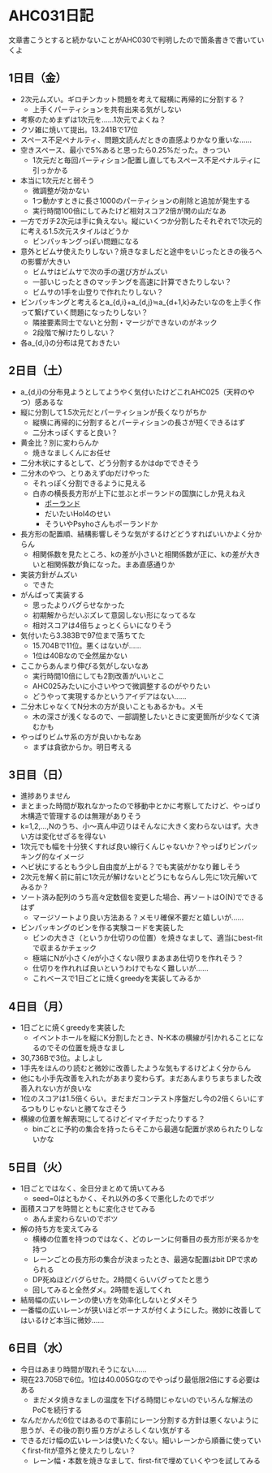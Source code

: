 # AHC031日記

文章書こうとすると続かないことがAHC030で判明したので箇条書きで書いていくよ

## 1日目（金）

- 2次元ムズい。ギロチンカット問題を考えて縦横に再帰的に分割する？
  - 上手くパーティションを共有出来る気がしない
- 考察のためまずは1次元を……1次元でよくね？
- クソ雑に焼いて提出。13.241Bで17位
- スペース不足ペナルティ、問題文読んだときの直感よりかなり重いな……
- 空きスペース、最小で5%あると思ったら0.25%だった。きっつい
  - 1次元だと毎回パーティション配置し直してもスペース不足ペナルティに引っかかる
- 本当に1次元だと弱そう
  - 微調整が効かない
  - 1つ動かすときに長さ1000のパーティションの削除と追加が発生する
  - 実行時間100倍にしてみたけど相対スコア2倍が関の山だなあ
- 一方でガチ2次元は手に負えない。縦にいくつか分割したそれぞれで1次元的に考える1.5次元スタイルはどうか
  - ビンパッキングっぽい問題になる
- 意外とビムサ使えたりしない？焼きなましだと途中をいじったときの後ろへの影響が大きい
  - ビムサはビムサで次の手の選び方がムズい
  - 一部いじったときのマッチングを高速に計算できたりしない？
  - ビムサの1手を山登りで作れたりしない？
- ビンパッキングと考えるとa_{d,i}+a_{d,j}≒a_{d+1,k}みたいなのを上手く作って繋げていく問題になったりしない？
  - 隣接要素同士でないと分割・マージができないのがネック
  - 2段階で解けたりしない？
- 各a_{d,i}の分布は見ておきたい

## 2日目（土）

- a_{d,i}の分布見ようとしてようやく気付いたけどこれAHC025（天秤のやつ）感あるな
- 縦に分割して1.5次元だとパーティションが長くなりがちか
  - 縦横に再帰的に分割するとパーティションの長さが短くできるはず
  - 二分木っぽくすると良い？
- 黄金比？別に変わらんか
  - 焼きなましくんにお任せ
- 二分木状にするとして、どう分割するかはdpでできそう
- 二分木のやつ、とりあえずdpだけやった
  - それっぽく分割できるように見える
  - 白赤の横長長方形が上下に並ぶとポーランドの国旗にしか見えねえ
    - [ポーランド](https://ja.wikipedia.org/wiki/%E3%83%9D%E3%83%BC%E3%83%A9%E3%83%B3%E3%83%89)
    - だいたいHoI4のせい
    - そういやPsyhoさんもポーランドか
- 長方形の配置順、結構影響しそうな気がするけどどうすればいいかよく分からん
  - 相関係数を見たところ、kの差が小さいと相関係数が正に、kの差が大きいと相関係数が負になった。まあ直感通りか
- 実装方針がムズい
  - できた
- がんばって実装する
  - 思ったよりバグらせなかった
  - 初期解からだいぶズレて意図しない形になってるな
  - 相対スコアは4倍ちょっとくらいになりそう
- 気付いたら3.383Bで97位まで落ちてた
  - 15.704Bで11位。悪くはないが……
  - 1位は40Bなので全然届かない
- ここからあんまり伸びる気がしないなあ
  - 実行時間10倍にしても2割改善がいいとこ
  - AHC025みたいに小さいやつで微調整するのがやりたい
  - どうやって実現するかというアイデアはない……
- 二分木じゃなくてN分木の方が良いこともあるかも。メモ
  - 木の深さが浅くなるので、一部調整したいときに変更箇所が少なくて済むかも
- やっぱりビムサ系の方が良いかもなあ
  - まずは貪欲からか。明日考える

## 3日目（日）

- 進捗ありません
- まとまった時間が取れなかったので移動中とかに考察してたけど、やっぱり木構造で管理するのは無理がありそう
- k=1,2,...,Nのうち、小～真ん中辺りはそんなに大きく変わらないはず。大きい方は変化せざるを得ない
- 1次元でも幅を十分狭くすれば良い線行くんじゃないか？やっぱりビンパッキング的なイメージ
- ヘビ状にするともう少し自由度が上がる？でも実装がかなり難しそう
- 2次元を解く前に前に1次元が解けないとどうにもならんし先に1次元解いてみるか？
- ソート済み配列のうち高々定数個を変更した場合、再ソートはO(N)でできるはず
  - マージソートより良い方法ある？メモリ確保不要だと嬉しいが……
- ビンパッキングのビンを作る実験コードを実装した
  - ビンの大きさ（というか仕切りの位置）を焼きなまして、適当にbest-fitで収まるかチェック
  - 極端にNが小さく/eが小さくない限りまあまあ仕切りを作れそう？
  - 仕切りを作れれば良いというわけでもなく難しいが……
  - これベースで1日ごとに焼くgreedyを実装してみるか

## 4日目（月）

- 1日ごとに焼くgreedyを実装した
  - イベントホールを縦にK分割したとき、N-K本の横線が引かれることになるのでその位置を焼きなまし
- 30,736Bで3位。よしよし
- 1手先をほんのり読むと微妙に改善したような気もするけどよく分からん
- 他にも小手先改善を入れたがあまり変わらず。まだあんまりちまちました改善入れない方が良いな
- 1位のスコアは1.5倍くらい。まだまだコンテスト序盤だし今の2倍くらいにするつもりじゃないと勝てなさそう
- 横線の位置を解表現にしてるけどイマイチだったりする？
  - binごとに予約の集合を持ったらそこから最適な配置が求められたりしないかな

## 5日目（火）

- 1日ごとではなく、全日分まとめて焼いてみる
  - seed=0はともかく、それ以外の多くで悪化したのでボツ
- 面積スコアを時間とともに変化させてみる
  - あんま変わらないのでボツ
- 解の持ち方を変えてみる
  - 横棒の位置を持つのではなく、どのレーンに何番目の長方形が来るかを持つ
  - レーンごとの長方形の集合が決まったとき、最適な配置はbit DPで求められる
  - DP死ぬほどバグらせた。2時間くらいバグってたと思う
  - 回してみると全然ダメ。2時間を返してくれ
- 結局幅の広いレーンの使い方を効率化しないとダメそう
- 一番幅の広いレーンが狭いほどボーナスが付くようにした。微妙に改善してはいるけど本当に微妙……

## 6日目（水）

- 今日はあまり時間が取れそうにない……
- 現在23.705Bで6位。1位は40.005Gなのでやっぱり最低限2倍にする必要はある
  - まだメタ焼きなましの温度を下げる時間じゃないのでいろんな解法のPoCを続行する
- なんだかんだ6位ではあるので事前にレーン分割する方針は悪くないように思うが、その後の割り振り方がよろしくない気がする
- できるだけ幅の広いレーンは使いたくない。細いレーンから順番に使っていくfirst-fitが意外と使えたりしない？
  - レーン幅・本数を焼きなまして、first-fitで埋めていくやつを試してみる
